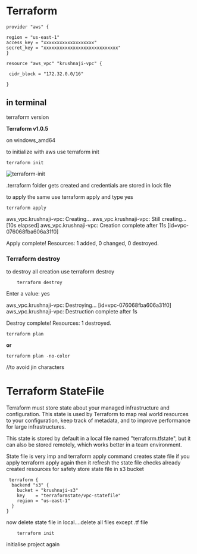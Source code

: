 # Terraform
    provider "aws" {

    region = "us-east-1"
    access_key = "xxxxxxxxxxxxxxxxxxx"
    secret_key = "xxxxxxxxxxxxxxxxxxxxxxxxxxxx"  
    }

    resource "aws_vpc" "krushnaji-vpc" {
  
     cidr_block = "172.32.0.0/16"

    }

## in terminal
terraform version

**Terraform v1.0.5**

on windows_amd64

to initialize with aws use terraform init

    terraform init

![terraform-init](https://user-images.githubusercontent.com/66898077/130344247-d177afce-f4f7-436c-ad75-2536d1d12e09.png)


.terraform folder gets created and credentials are stored in lock file

to apply the same use terraform apply and type yes

    terraform apply
    
aws_vpc.krushnaji-vpc: Creating...
aws_vpc.krushnaji-vpc: Still creating... [10s elapsed]
aws_vpc.krushnaji-vpc: Creation complete after 11s [id=vpc-076068fba606a31f0]

Apply complete! Resources: 1 added, 0 changed, 0 destroyed.

### Terraform destroy

to destroy all creation use terraform destroy
        
        terraform destroy

  Enter a value: yes

aws_vpc.krushnaji-vpc: Destroying... [id=vpc-076068fba606a31f0]
aws_vpc.krushnaji-vpc: Destruction complete after 1s

Destroy complete! Resources: 1 destroyed.


    terraform plan

**or**

    terraform plan -no-color
    
 //to avoid jin characters
 
 
 
 # Terraform StateFile
 
 
 Terraform must store state about your managed infrastructure and configuration. This state is used by Terraform to map real world resources to your configuration, keep track of metadata, and to improve performance for large infrastructures.

This state is stored by default in a local file named "terraform.tfstate", but it can also be stored remotely, which works better in a team environment.
 
 
 State file is very imp and terraform apply command creates state file
 if you apply terraform apply again then it refresh the state file
 checks already created resources
 for safety store state file in s3 bucket
 
 
     terraform {
      backend "s3" {
        bucket = "krushnaji-s3"
        key    = "terraformstate/vpc-statefile"
        region = "us-east-1"
      }
    }
 
 now delete state file in local....delete all files except .tf file
 
        terraform init
        
   initialise project again
   
   
 
 
 
 
 
 
 
 
 
 
 
 
